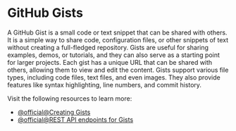 # GitHub Gists

A GitHub Gist is a small code or text snippet that can be shared with others. It is a simple way to share code, configuration files, or other snippets of text without creating a full-fledged repository. Gists are useful for sharing examples, demos, or tutorials, and they can also serve as a starting point for larger projects. Each gist has a unique URL that can be shared with others, allowing them to view and edit the content. Gists support various file types, including code files, text files, and even images. They also provide features like syntax highlighting, line numbers, and commit history.

Visit the following resources to learn more:

- [@official@Creating Gists](https://docs.github.com/en/get-started/writing-on-github/editing-and-sharing-content-with-gists/creating-gists)
- [@official@REST API endpoints for Gists](https://docs.github.com/en/rest/gists/gists?apiVersion=2022-11-28)